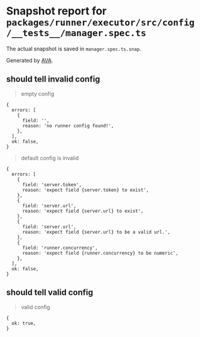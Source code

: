# Snapshot report for `packages/runner/executor/src/config/__tests__/manager.spec.ts`

The actual snapshot is saved in `manager.spec.ts.snap`.

Generated by [AVA](https://avajs.dev).

## should tell invalid config

> empty config

    {
      errors: [
        {
          field: '',
          reason: 'no runner config found!',
        },
      ],
      ok: false,
    }

> default config is invalid

    {
      errors: [
        {
          field: 'server.token',
          reason: 'expect field {server.token} to exist',
        },
        {
          field: 'server.url',
          reason: 'expect field {server.url} to exist',
        },
        {
          field: 'server.url',
          reason: 'expect field {server.url} to be a valid url.',
        },
        {
          field: 'runner.concurrency',
          reason: 'expect field {runner.concurrency} to be numeric',
        },
      ],
      ok: false,
    }

## should tell valid config

> valid config

    {
      ok: true,
    }
